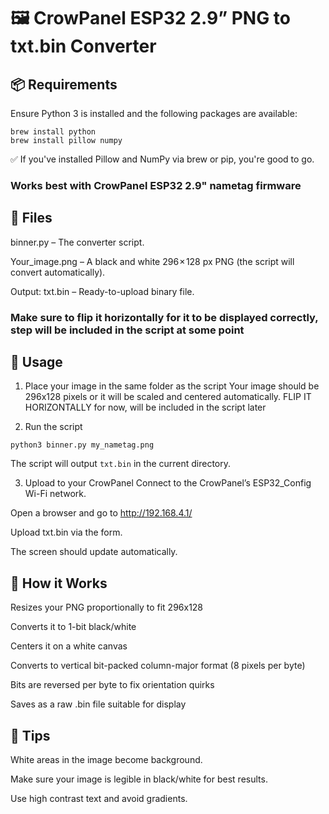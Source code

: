 # 🖼️ CrowPanel ESP32 2.9” PNG to txt.bin Converter

## 📦 Requirements
Ensure Python 3 is installed and the following packages are available:
```
brew install python
brew install pillow numpy
```
✅ If you've installed Pillow and NumPy via brew or pip, you're good to go.

### Works best with CrowPanel ESP32 2.9" nametag firmware

## 📁 Files
binner.py – The converter script.

Your_image.png – A black and white 296 × 128 px PNG (the script will convert automatically).

Output: txt.bin – Ready-to-upload binary file.
### Make sure to flip it horizontally for it to be displayed correctly, step will be included in the script at some point

## 🚀 Usage
1. Place your image in the same folder as the script
Your image should be 296x128 pixels or it will be scaled and centered automatically.
FLIP IT HORIZONTALLY for now, will be included in the script later

2. Run the script
```
python3 binner.py my_nametag.png
```
The script will output ```txt.bin``` in the current directory.

3. Upload to your CrowPanel
Connect to the CrowPanel’s ESP32_Config Wi-Fi network.

Open a browser and go to http://192.168.4.1/

Upload txt.bin via the form.

The screen should update automatically.

## 🔧 How it Works
Resizes your PNG proportionally to fit 296x128

Converts it to 1-bit black/white

Centers it on a white canvas

Converts to vertical bit-packed column-major format (8 pixels per byte)

Bits are reversed per byte to fix orientation quirks

Saves as a raw .bin file suitable for display

## 🧼 Tips
White areas in the image become background.

Make sure your image is legible in black/white for best results.

Use high contrast text and avoid gradients.
